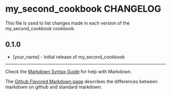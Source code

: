 # my_second_cookbook CHANGELOG

This file is used to list changes made in each version of the my_second_cookbook cookbook.

## 0.1.0
- [your_name] - Initial release of my_second_cookbook

- - -
Check the [Markdown Syntax Guide](http://daringfireball.net/projects/markdown/syntax) for help with Markdown.

The [Github Flavored Markdown page](http://github.github.com/github-flavored-markdown/) describes the differences between markdown on github and standard markdown.
